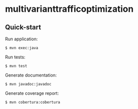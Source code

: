 multivarianttrafficoptimization
===

## Quick-start

Run application:
```
$ mvn exec:java
```

Run tests:
```
$ mvn test
```

Generate documentation:
```
$ mvn javadoc:javadoc
```

Generate coverage report:
```
$ mvn cobertura:cobertura
```
